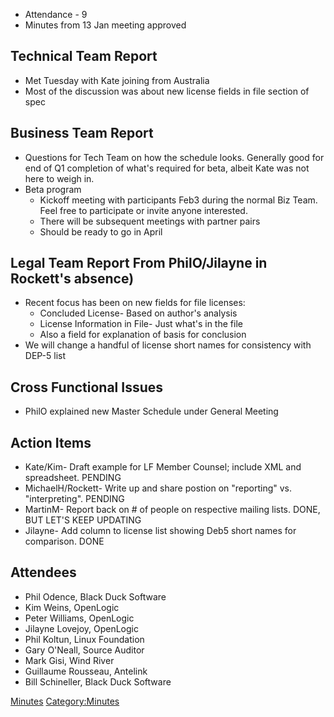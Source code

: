   - Attendance - 9
  - Minutes from 13 Jan meeting approved

## Technical Team Report

  - Met Tuesday with Kate joining from Australia
  - Most of the discussion was about new license fields in file section
    of spec

## Business Team Report

  - Questions for Tech Team on how the schedule looks. Generally good
    for end of Q1 completion of what's required for beta, albeit Kate
    was not here to weigh in.
  - Beta program
      - Kickoff meeting with participants Feb3 during the normal Biz
        Team. Feel free to participate or invite anyone interested.
      - There will be subsequent meetings with partner pairs
      - Should be ready to go in April

## Legal Team Report From PhilO/Jilayne in Rockett's absence)

  - Recent focus has been on new fields for file licenses:
      - Concluded License- Based on author's analysis
      - License Information in File- Just what's in the file
      - Also a field for explanation of basis for conclusion
  - We will change a handful of license short names for consistency with
    DEP-5 list

## Cross Functional Issues

  - PhilO explained new Master Schedule under General Meeting

## Action Items

  - Kate/Kim- Draft example for LF Member Counsel; include XML and
    spreadsheet. PENDING
  - MichaelH/Rockett- Write up and share postion on "reporting" vs.
    "interpreting". PENDING
  - MartinM- Report back on \# of people on respective mailing lists.
    DONE, BUT LET'S KEEP UPDATING
  - Jilayne- Add column to license list showing Deb5 short names for
    comparison. DONE

## Attendees

  - Phil Odence, Black Duck Software
  - Kim Weins, OpenLogic
  - Peter Williams, OpenLogic
  - Jilayne Lovejoy, OpenLogic
  - Phil Koltun, Linux Foundation
  - Gary O'Neall, Source Auditor
  - Mark Gisi, Wind River
  - Guillaume Rousseau, Antelink
  - Bill Schineller, Black Duck Software

[Minutes](Category:General "wikilink")
[Category:Minutes](Category:Minutes "wikilink")
